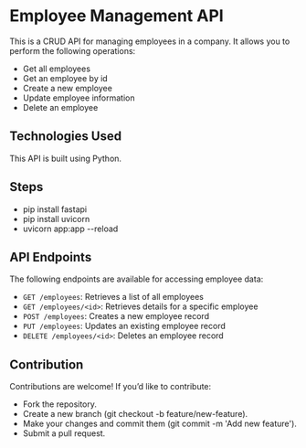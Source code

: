 # Employee Management API

This is a CRUD API for managing employees in a company. It allows you to perform the following operations:

- Get all employees
- Get an employee by id
- Create a new employee
- Update employee information
- Delete an employee

## Technologies Used

This API is built using Python.

## Steps

- pip install fastapi
- pip install uvicorn
- uvicorn app:app --reload

## API Endpoints

The following endpoints are available for accessing employee data:

- `GET /employees`: Retrieves a list of all employees
- `GET /employees/<id>`: Retrieves details for a specific employee
- `POST /employees`: Creates a new employee record
- `PUT /employees`: Updates an existing employee record
- `DELETE /employees/<id>`: Deletes an employee record

## Contribution
Contributions are welcome! If you’d like to contribute:

- Fork the repository.
- Create a new branch (git checkout -b feature/new-feature).
- Make your changes and commit them (git commit -m 'Add new feature').
- Submit a pull request.
